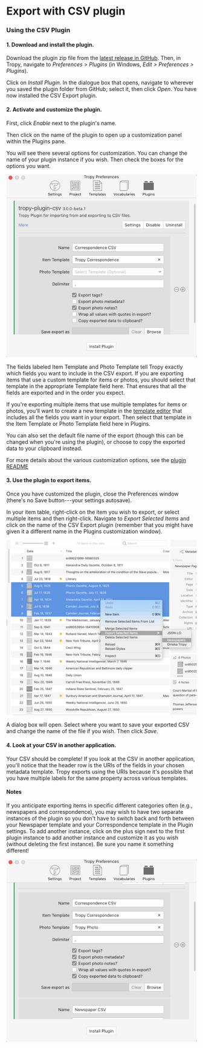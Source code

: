 # Export with CSV plugin

### Using the CSV Plugin

#### 1. Download and install the plugin.

Download the plugin zip file from the [latest release in GitHub](https://github.com/tropy/tropy-plugin-csv/releases/latest). Then, in Tropy, navigate to _Preferences_ &gt; _Plugins_ \(in Windows, _Edit &gt; Preferences &gt; Plugins_\).

Click on _Install Plugin_. In the dialogue box that opens, navigate to wherever you saved the plugin folder from GitHub; select it, then click _Open_. You have now installed the CSV Export plugin.

#### 2. Activate and customize the plugin.

First, click _Enable_ next to the plugin's name.

Then click on the name of the plugin to open up a customization panel within the Plugins pane.

You will see there several options for customization. You can change the name of your plugin instance if you wish. Then check the boxes for the options you want.

![CSV Export customization window](../.gitbook/assets/csv-export-customization.png)

The fields labeled Item Template and Photo Template tell Tropy exactly which fields you want to include in the CSV export. If you are exporting items that use a custom template for items or photos, you should select that template in the appropriate Template field here. That ensures that all the fields are exported and in the order you expect.

If you're exporting multiple items that use multiple templates for items or photos, you'll want to create a new template in the [template editor](../in-the-template-editor/create-template.md) that includes all the fields you want in your export. Then select that template in the Item Template or Photo Template field here in Plugins.

You can also set the default file name of the export \(though this can be changed when you're using the plugin\), or choose to copy the exported data to your clipboard instead.

For more details about the various customization options, see the [plugin README](https://github.com/tropy/tropy-plugin-csv/blob/master/README.md)

#### 3. Use the plugin to export items.

Once you have customized the plugin, close the Preferences window \(there's no Save button---your settings autosave\).

In your item table, right-click on the item you wish to export, or select multiple items and then right-click. Navigate to _Export Selected Items_ and click on the name of the CSV Export plugin \(remember that you might have given it a different name in the Plugins customization window\).

![Using the CSV plugin in the item table](../.gitbook/assets/using-csv-export.png)

A dialog box will open. Select where you want to save your exported CSV and change the name of the file if you wish. Then click _Save_.

#### 4. Look at your CSV in another application.

Your CSV should be complete! If you look at the CSV in another application, you'll notice that the header row is the URIs of the fields in your chosen metadata template. Tropy exports using the URIs because it's possible that you have multiple labels for the same property across various templates.

#### Notes

If you anticipate exporting items in specific different categories often \(e.g., newspapers and correspondence\), you may wish to have two separate instances of the plugin so you don't have to switch back and forth between your Newspaper template and your Correspondence template in the Plugin settings. To add another instance, click on the plus sign next to the first plugin instance to add another instance and customize it as you wish \(without deleting the first instance\). Be sure you name it something different!

![Multiple CSV plugin instances](../.gitbook/assets/multiple-csv-instance.png)
